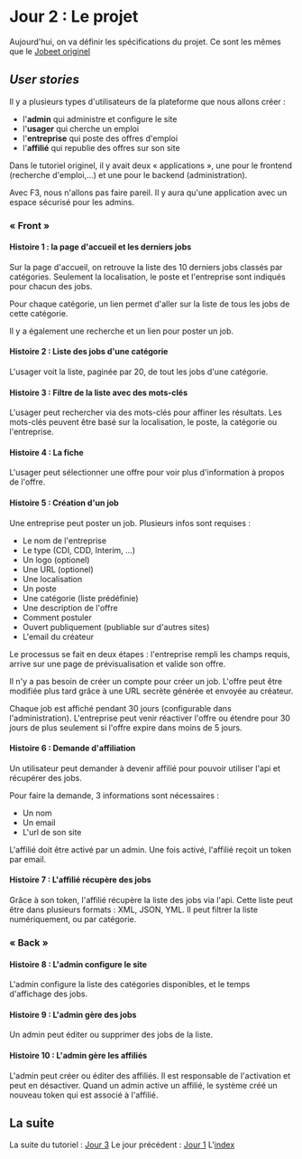 # Jour 2 : Le projet

Aujourd'hui, on va définir les spécifications du projet. Ce sont les mêmes que le [Jobeet originel](https://symfony.com/legacy/doc/jobeet/1_4/fr/02)

## *User stories*

Il y a plusieurs types d'utilisateurs de la plateforme que nous allons créer :

- l'**admin** qui administre et configure le site
- l'**usager** qui cherche un emploi
- l'**entreprise** qui poste des offres d'emploi
- l'**affilié** qui republie des offres sur son site

Dans le tutoriel originel, il y avait deux « applications », une pour le frontend (recherche d'emploi,...) et une pour le backend (administration).

Avec F3, nous n'allons pas faire pareil. Il y aura qu'une application avec un espace sécurisé pour les admins.

### « Front »

#### Histoire 1 : la page d'accueil et les derniers jobs

Sur la page d'accueil, on retrouve la liste des 10 derniers jobs classés par catégories.
Seulement la localisation, le poste et l'entreprise sont indiqués pour chacun des jobs.

Pour chaque catégorie, un lien permet d'aller sur la liste de tous les jobs de cette catégorie.

Il y a également une recherche et un lien pour poster un job.

#### Histoire 2 : Liste des jobs d'une catégorie

L'usager voit la liste, paginée par 20, de tout les jobs d'une catégorie.

#### Histoire 3 : Filtre de la liste avec des mots-clés

L'usager peut rechercher via des mots-clés pour affiner les résultats. Les mots-clés peuvent être basé sur la localisation, le poste, la catégorie ou l'entreprise.

#### Histoire 4 : La fiche

L'usager peut sélectionner une offre pour voir plus d'information à propos de l'offre.

#### Histoire 5 : Création d'un job

Une entreprise peut poster un job. Plusieurs infos sont requises :

- Le nom de l'entreprise
- Le type (CDI, CDD, Interim, …)
- Un logo (optionel)
- Une URL (optionel)
- Une localisation
- Un poste
- Une catégorie (liste prédéfinie)
- Une description de l'offre
- Comment postuler
- Ouvert publiquement (publiable sur d'autres sites)
- L'email du créateur

Le processus se fait en deux étapes : l'entreprise rempli les champs requis, arrive sur une page de prévisualisation et valide son offre.

Il n'y a pas besoin de créer un compte pour créer un job. L'offre peut être modifiée plus tard grâce à une URL secrète générée et envoyée au créateur.

Chaque job est affiché pendant 30 jours (configurable dans l'administration). L'entreprise peut venir réactiver l'offre ou étendre pour 30 jours de plus seulement si l'offre expire dans moins de 5 jours.

#### Histoire 6 : Demande d'affiliation

Un utilisateur peut demander à devenir affilié pour pouvoir utiliser l'api et récupérer des jobs.

Pour faire la demande, 3 informations sont nécessaires :

- Un nom
- Un email
- L'url de son site

L'affilié doit être activé par un admin. Une fois activé, l'affilié reçoit un token par email.

#### Histoire 7 : L'affilié récupère des jobs

Grâce à son token, l'affilié récupère la liste des jobs via l'api. Cette liste peut être dans plusieurs formats : XML, JSON, YML.
Il peut filtrer la liste numériquement, ou par catégorie.

### « Back »

#### Histoire 8 : L'admin configure le site

L'admin configure la liste des catégories disponibles, et le temps d'affichage des jobs.

#### Histoire 9 : L'admin gère des jobs

Un admin peut éditer ou supprimer des jobs de la liste.

#### Histoire 10 : L'admin gère les affiliés

L'admin peut créer ou éditer des affiliés. Il est responsable de l'activation et peut en désactiver. Quand un admin active un affilié, le système créé un nouveau token qui est associé à l'affilié.

## La suite

La suite du tutoriel : [Jour 3](03-models.md)
Le jour précédent : [Jour 1](01-starting.md)
L'[index](../../README.md)
